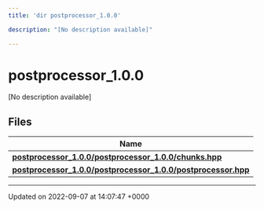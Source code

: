 ```yaml
---
title: 'dir postprocessor_1.0.0'

description: "[No description available]"

---
```


# postprocessor_1.0.0

[No description available]

## Files

| Name           |
| -------------- |
| **[postprocessor_1.0.0/postprocessor_1.0.0/chunks.hpp](/documentation/code/files/postprocessor__1_80_80_2chunks_8hpp/#file-postprocessor-100chunkshpp)**  |
| **[postprocessor_1.0.0/postprocessor_1.0.0/postprocessor.hpp](/documentation/code/files/postprocessor__1_80_80_2postprocessor_8hpp/#file-postprocessor-100postprocessorhpp)**  |






-------------------------------

Updated on 2022-09-07 at 14:07:47 +0000
